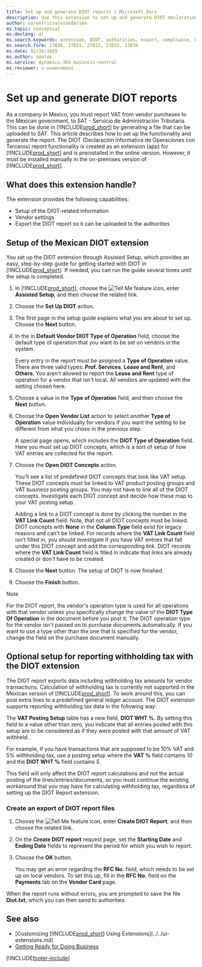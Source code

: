 ```yaml
---
title: Set up and generate DIOT reports | Microsoft Docs
description: Use this extension to set up and generate DIOT declarations in Business Central for the Mexican authorities.
author: sorenfriisalexandersen
ms.topic: conceptual
ms.devlang: al
ms.search.keywords: extension, DIOT, authorities, export, compliance, DIOT declarations
ms.search.form: 27030, 27031, 27032, 27033, 27034
ms.date: 02/26/2025
ms.author: soalex
ms.service: dynamics-365-business-central
ms.reviewer: v-soumramani
---
```


# Set up and generate DIOT reports

As a company in Mexico, you must report VAT from vendor purchases to the Mexican government, to SAT - Servicio de Administración Tributaria. This can be done in [!INCLUDE[prod_short](../../includes/prod_short.md)] by generating a file that can be uploaded to SAT. This article describes how to set up the functionality and generate the report. The DIOT (Declaración Informativa de Operaciones con Terceros) report functionality is created as an extension (app) for [!INCLUDE[prod_short](../../includes/prod_short.md)] and is preinstalled in the online version. However, it must be installed manually in the on-premises version of [!INCLUDE[prod_short](../../includes/prod_short.md)].

## What does this extension handle?

The extension provides the following capabilities:

* Setup of the DIOT-related information
* Vendor settings
* Export the DIOT report so it can be uploaded to the authorities

## Setup of the Mexican DIOT extension

You set up the DIOT extension through Assisted Setup, which provides an easy, step-by-step guide for getting started with DIOT in [!INCLUDE[prod_short](../../includes/prod_short.md)]. If needed, you can run the guide several times until the setup is completed.

1. In [!INCLUDE[prod_short](../../includes/prod_short.md)], choose the ![Tell Me feature](../../media/ui-search/search_small.png "Tell me what you want to do") icon, enter **Assisted Setup**, and then choose the related link.  
1. Choose the **Set Up DIOT** action.
1. The first page in the setup guide explains what you are about to set up. Choose the **Next** button.
1. In the in **Default Vendor DIOT Type of Operation** field, choose the default type of operation that you want to be set on vendors in the system.

    Every entry in the report must be assigned a **Type of Operation** value. There are three valid types: **Prof. Services**, **Lease and Rent**, and **Others**. You aren't allowed to report the **Lease and Rent** type of operation for a vendor that isn't local. All vendors are updated with the setting chosen here.

1. Choose a value in the **Type of Operation** field, and then choose the **Next** button.
1. Choose the **Open Vendor List** action to select another **Type of Operation** value individually for vendors if you want the setting to be different from what you chose in the previous step.

    A special page opens, which includes the **DIOT Type of Operation** field. Here you must set up DIOT concepts, which is a sort of setup of how VAT entries are collected for the report.
1. Choose the **Open DIOT Concepts** action.

    You'll see a list of predefined DIOT concepts that look like VAT setup. These DIOT concepts must be linked to VAT product posting groups and VAT business posting groups. You may not have to link all of the DIOT concepts. Investigate each DIOT concept and decide how these map to your VAT posting setup.

    Adding a link to a DIOT concept is done by clicking the number in the **VAT Link Count** field. Note, that not all DIOT concepts must be linked. DIOT concepts with **None** in the **Column Type** field exist for legacy reasons and can't be linked. For records where the **VAT Link Count** field isn't filled in, you should investigate if you have VAT entries that fall under this DIOT concept and add the corresponding link. DIOT records where the **VAT Link Count** field is filled in indicate that links are already created or don't have to be created.

1. Choose the **Next** button. 
   The setup of DIOT is now finished.
1. Choose the **Finish** button.

> [!NOTE]
> For the DIOT report, the vendor's operation type is used for all operations with that vendor unless you specifically change the value of the **DIOT Type Of Operation** in the document before you post it. The DIOT operation type for the vendor isn't passed on to purchase documents automatically. If you want to use a type other than the one that is specified for the vendor, change the field on the purchase document manually.

## Optional setup for reporting withholding tax with the DIOT extension

The DIOT report exports data including withholding tax amounts for vendor transactions. Calculation of withholding tax is currently not supported in the Mexican version of [!INCLUDE[prod_short](../../includes/prod_short.md)]. To work around this, you can post extra lines to a predefined general ledger account. The DIOT extension supports reporting withholding tax data in the following way:

The **VAT Posting Setup** table has a new field, **DIOT WHT %**. By setting this field to a value other than zero, you indicate that all entries posted with this setup are to be considered as if they were posted with that amount of VAT withheld.

For example, if you have transactions that are supposed to be 10% VAT and 5% withholding tax, use a posting setup where the **VAT %** field contains *10* and the **DIOT WHT %** field contains *5*.  

This field will only affect the DIOT report calculations and not the actual posting of the lines/entries/documents, so you must continue the existing workaround that you may have for calculating withholding tax, regardless of setting up the DIOT Report extension.

### Create an export of DIOT report files

1. Choose the ![Tell Me feature](../../media/ui-search/search_small.png "Tell me what you want to do") icon, enter **Create DIOT Report**, and then choose the related link.  
1. On the **Create DIOT report** request page, set the **Starting Date** and **Ending Date** fields to represent the period for which you wish to report.
1. Choose the **OK** button.

    You may get an error regarding the **RFC No.** field, which needs to be set up on local vendors. To set this up, fill in the **RFC No.** field on the **Payments** tab on the **Vendor Card** page.

When the report runs without errors, you are prompted to save the file **Diot.txt**, which you can then send to authorities.

## See also

- [Customizing [!INCLUDE[prod_short](../../includes/prod_short.md)] Using Extensions](../../ui-extensions.md)  
- [Getting Ready for Doing Business](../../ui-get-ready-business.md)  

[!INCLUDE[footer-include](../../includes/footer-banner.md)]
